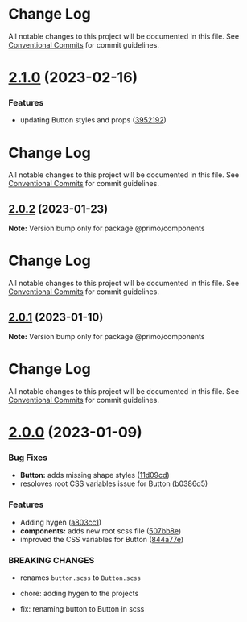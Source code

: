 # Change Log

All notable changes to this project will be documented in this file. See
[Conventional Commits](https://conventionalcommits.org) for commit guidelines.

# [2.1.0](https://github.com/primodesignsystem/primo/compare/@primo/components@2.0.2...@primo/components@2.1.0) (2023-02-16)

### Features

- updating Button styles and props
  ([3952192](https://github.com/primodesignsystem/primo/commit/3952192163c1776241e3b3c0a1fd89e5f8492e2b))

# Change Log

All notable changes to this project will be documented in this file. See
[Conventional Commits](https://conventionalcommits.org) for commit guidelines.

## [2.0.2](https://github.com/primodesignsystem/primo/compare/@primo/components@2.0.1...@primo/components@2.0.2) (2023-01-23)

**Note:** Version bump only for package @primo/components

# Change Log

All notable changes to this project will be documented in this file. See
[Conventional Commits](https://conventionalcommits.org) for commit guidelines.

## [2.0.1](https://github.com/primodesignsystem/primo/compare/@primo/components@2.0.0...@primo/components@2.0.1) (2023-01-10)

**Note:** Version bump only for package @primo/components

# Change Log

All notable changes to this project will be documented in this file. See
[Conventional Commits](https://conventionalcommits.org) for commit guidelines.

# [2.0.0](https://github.com/primodesignsystem/primo/compare/@primo/components@1.0.1...@primo/components@2.0.0) (2023-01-09)

### Bug Fixes

- **Button:** adds missing shape styles
  ([11d09cd](https://github.com/primodesignsystem/primo/commit/11d09cdf6047bfeb1d7a9a5d8b23816d4fb1db1f))
- resoloves root CSS variables issue for Button
  ([b0386d5](https://github.com/primodesignsystem/primo/commit/b0386d542d82f5bd6b028371dc90910f7f343154))

### Features

- Adding hygen ([a803cc1](https://github.com/primodesignsystem/primo/commit/a803cc1c3bf529fa2c51fbee7d5150d0fd3e0c38))
- **components:** adds new root scss file
  ([507bb8e](https://github.com/primodesignsystem/primo/commit/507bb8ed829d025189a18b2af10026369c91113b))
- improved the CSS variables for Button
  ([844a77e](https://github.com/primodesignsystem/primo/commit/844a77e813f15541c5d19d30b70ce8a7de8f88e3))

### BREAKING CHANGES

- renames `button.scss` to `Button.scss`

- chore: adding hygen to the projects

- fix: renaming button to Button in scss
